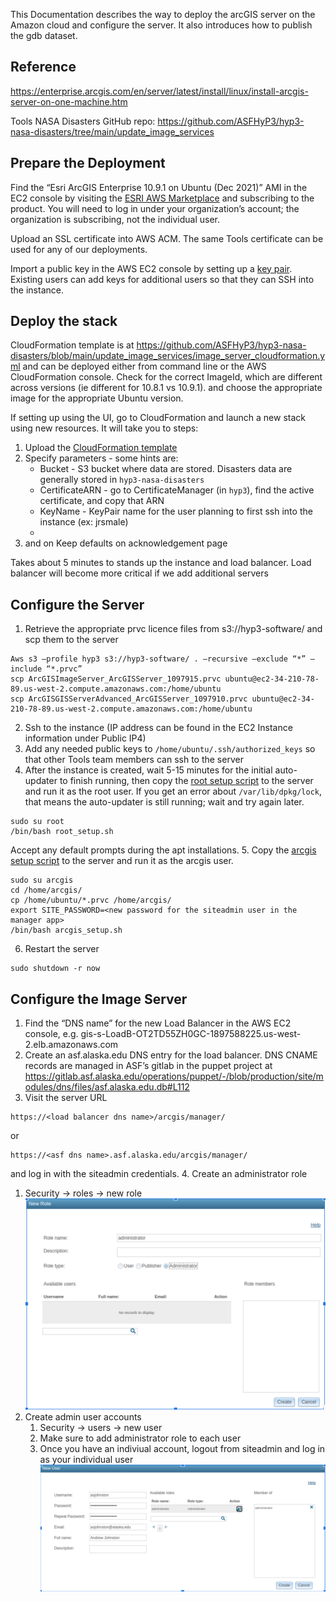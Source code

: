 This Documentation describes the way to deploy the arcGIS server on the Amazon cloud and configure the server.
It also introduces how to publish the gdb dataset. 


## Reference 

https://enterprise.arcgis.com/en/server/latest/install/linux/install-arcgis-server-on-one-machine.htm

Tools NASA Disasters GitHub repo:
https://github.com/ASFHyP3/hyp3-nasa-disasters/tree/main/update_image_services

## Prepare the Deployment

Find the “Esri ArcGIS Enterprise 10.9.1 on Ubuntu (Dec 2021)” AMI in the EC2 console by visiting the [ESRI AWS Marketplace](https://aws.amazon.com/marketplace/seller-profile?id=98a100e1-04d1-40b2-aa8a-619411d037d2) and subscribing to the product. You will need to log in under your organization’s account; the organization is subscribing, not the individual user.

Upload an SSL certificate into AWS ACM. The same Tools certificate can be used for any of our deployments.

Import a public key in the AWS EC2 console by setting up a [key pair](https://docs.aws.amazon.com/AWSEC2/latest/UserGuide/ec2-key-pairs.html). Existing users can add keys for additional users so that they can SSH into the instance.

## Deploy the stack

CloudFormation template is at https://github.com/ASFHyP3/hyp3-nasa-disasters/blob/main/update_image_services/image_server_cloudformation.yml and can be deployed either from command line or the AWS CloudFormation console.
Check for the correct ImageId, which are different across versions (ie different for 10.8.1 vs 10.9.1).
and choose the appropriate image for the appropriate Ubuntu version.

If setting up using the UI, go to CloudFormation and launch a new stack using new resources. It will take you to steps:
1. Upload the [CloudFormation template]()
2. Specify parameters - some hints are:
   * Bucket - S3 bucket where data are stored. Disasters data are generally stored in `hyp3-nasa-disasters`
   * CertificateARN - go to CertificateManager (in `hyp3`), find the active certificate, and copy that ARN
   * KeyName - KeyPair name for the user planning to first ssh into the instance (ex: jrsmale)
   * 
3. and on Keep defaults on acknowledgement page


Takes about 5 minutes to stands up the instance and load balancer. Load balancer will become more critical if we add additional servers

## Configure the Server

1. Retrieve the appropriate prvc licence files from s3://hyp3-software/ and scp them to the server
```
Aws s3 –profile hyp3 s3://hyp3-software/ . –recursive –exclude “*” –include “*.prvc”
scp ArcGISImageServer_ArcGISServer_1097915.prvc ubuntu@ec2-34-210-78-89.us-west-2.compute.amazonaws.com:/home/ubuntu
scp ArcGISGISServerAdvanced_ArcGISServer_1097910.prvc ubuntu@ec2-34-210-78-89.us-west-2.compute.amazonaws.com:/home/ubuntu
```
2. Ssh to the instance (IP address can be found in the EC2 Instance information under Public IP4)
3. Add any needed public keys to `/home/ubuntu/.ssh/authorized_keys` so that other Tools team members can ssh to the server
4. After the instance is created, wait 5-15 minutes for the initial auto-updater to finish running, then copy the [root setup script](https://github.com/ASFHyP3/gis-services/blob/develop/image_server/root_setup.sh) to the server and run it as the root user. If you get an error about `/var/lib/dpkg/lock`, that means the auto-updater is still running; wait and try again later.
```
sudo su root
/bin/bash root_setup.sh
```
   Accept any default prompts during the apt installations. 
5. Copy the [arcgis setup script](https://github.com/ASFHyP3/gis-services/blob/develop/image_server/arcgis_setup.sh) to the server and run it as the arcgis user.
```
sudo su arcgis
cd /home/arcgis/
cp /home/ubuntu/*.prvc /home/arcgis/
export SITE_PASSWORD=<new password for the siteadmin user in the manager app>
/bin/bash arcgis_setup.sh
```
6.  Restart the server 
```
sudo shutdown -r now
```

## Configure the Image Server
1. Find the “DNS name” for the new Load Balancer in the AWS EC2 console, e.g. gis-s-LoadB-OT2TD55ZH0GC-1897588225.us-west-2.elb.amazonaws.com
2. Create an asf.alaska.edu DNS entry for the load balancer. DNS CNAME records are managed in ASF’s gitlab in the puppet project at https://gitlab.asf.alaska.edu/operations/puppet/-/blob/production/site/modules/dns/files/asf.alaska.edu.db#L112
3. Visit the server URL
```
https://<load balancer dns name>/arcgis/manager/
```
or
```
https://<asf dns name>.asf.alaska.edu/arcgis/manager/
```
and log in with the siteadmin credentials.
4. Create an administrator role 
   1. Security -> roles -> new role
   ![screenshot](images/new_role.png)
5. Create admin user accounts 
   1. Security -> users -> new user
   2. Make sure to add administrator role to each user
   3. Once you have an indiviual account, logout from siteadmin and log in as your individual user
   ![screenshot](images/new_user.png)
   

